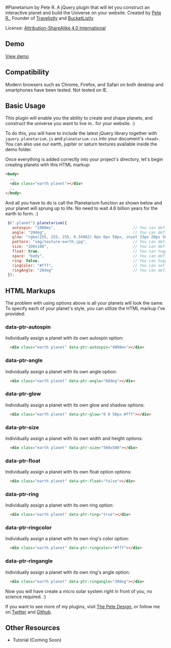 #Planetarium by Pete R.
A jQuery plugin that will let you construct an interactive planet and build the Universe on your website.
Created by [Pete R.](http://www.thepetedesign.com), Founder of [Travelistly](http://www.travelistly.com) and [BucketListly](http://www.bucketlistly.com)

License: [Attribution-ShareAlike 4.0 International](http://creativecommons.org/licenses/by-sa/4.0/deed.en_US)



## Demo
[View demo](http://peachananr.github.io/planetarium/demo/planetarium_demo.html)

## Compatibility
Modern browsers such as Chrome, Firefox, and Safari on both desktop and smartphones have been tested. Not tested on IE.

## Basic Usage
This plugin will enable you the ability to create and shape planets, and construct the universe you want to live in.. for your website. :)

To do this, you will have to include the latest jQuery library together with `jquery.planetarium.js` and `planetarium.css` into your document's `<head>`. You can also use our earth, jupiter or saturn textures available inside the demo folder. 
  
Once everything is added correctly into your project's directory, let's begin creating planets with this HTML markup:

````html
<body>
  ..
  <div class="earth planet"></div>
  ..
</body>

````

And all you have to do is call the Planetarium function as shown below and your planet will sprung up to life. No need to wait 4.6 billion years for the earth to form. :)

````javascript
 $(".planet").planetarium({
   autospin: "1000ms",                                  // You can define the speed of which your planet spin here. This option accepts the second or milliseconds in forms of "1s" and "1000ms" respectively. The default value is 1000ms.
   angle: "20deg",                                      // You can define the degree in which your planet will be tilted. Make sure you end the value with deg. The default value is 20deg.
   glow: "rgba(255, 255, 255, 0.34902) 0px 0px 50px, inset 33px 20px 50px rgba(0,0,0,0.5)", // You can define the glow and shadow of your planet here. This option accepts normal box-shadow styles. The default value is as shown. The first part, "rgba(255, 255, 255, 0.34902) 0px 0px 50px", is the glow effect and the second part, "inset 33px 20px 50px rgba(0,0,0,0.5)", is the shadow.
   pattern: "img/texture-earth.jpg",                    // You can define your custom planet's pattern here. The option accepts image path. Equal size with the pattern-earth.jpg provided is recommended. The default value is "img/texture-earth.jpg".
   size: "100x100",                                     // You can define the width and height of your planets here in a format of "(width)x(height)". The default value is 100x100.
   float: true,                                         // You can toggle the floating animation here. Set it to false to disable it. The default value is true.
   space: "body",                                       // You can define the container's selector to be used as the Space here. The default value is "body".
   ring: false,                                         // You can toggle the ring of your planet here. To enable the ring, set this to true. The default value is false.
   ringColor: "#fff",                                   // You can set the ring's color here. The option accepts HEX color code. The default value is "#fff".
   ringAngle: "20deg"                                   // You can define the angle of the ring here. Make sure you end the value with deg like this: "180deg". The default option is "20deg".
 });
````

## HTML Markups
The problem with using options above is all your planets will look the same. To specify each of your planet's style, you can utilize the HTML markup I've provided:

### data-ptr-autospin
Individually assign a planet with its own autospin option:

````html
  <div class="earth planet" data-ptr-autospin="4000ms"></div>
````

### data-ptr-angle
Individually assign a planet with its own angle option:

````html
  <div class="earth planet" data-ptr-angle="60deg"></div>
````

### data-ptr-glow
Individually assign a planet with its own glow and shadow options:

````html
  <div class="earth planet" data-ptr-glow="0 0 50px #fff"></div>
````
### data-ptr-size
Individually assign a planet with its own width and height options:

````html
  <div class="earth planet" data-ptr-size="500x500"></div>
````
### data-ptr-float
Individually assign a planet with its own float option options:

````html
  <div class="earth planet" data-ptr-float="false"></div>
````
### data-ptr-ring
Individually assign a planet with its own ring option:

````html
  <div class="earth planet" data-ptr-ring="true"></div>
````
### data-ptr-ringcolor
Individually assign a planet with its own ring's color option:

````html
  <div class="earth planet" data-ptr-ringcolor="#fff"></div>
````

### data-ptr-ringangle
Individually assign a planet with its own ring's angle option:

````html
  <div class="earth planet" data-ptr-ringangle="30deg"></div>
````

Now you will have create a micro solar system right in front of you, no science required. :)


If you want to see more of my plugins, visit [The Pete Design](http://www.thepetedesign.com/#design), or follow me on [Twitter](http://www.twitter.com/peachananr) and [Github](http://www.github.com/peachananr).

## Other Resources
- Tutorial (Coming Soon)

